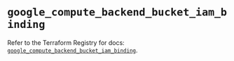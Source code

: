 # `google_compute_backend_bucket_iam_binding`

Refer to the Terraform Registry for docs: [`google_compute_backend_bucket_iam_binding`](https://registry.terraform.io/providers/hashicorp/google-beta/5.39.0/docs/resources/google_compute_backend_bucket_iam_binding).

